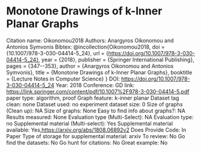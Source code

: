 # Monotone Drawings of k-Inner Planar Graphs

Citation name: Oikonomou2018
Authors: Anargyros Oikonomou and Antonios Symvonis
Bibtex: @incollection{Oikonomou2018,
doi = {10.1007/978-3-030-04414-5_24},
url = {https://doi.org/10.1007/978-3-030-04414-5_24},
year = {2018},
publisher = {Springer International Publishing},
pages = {347--353},
author = {Anargyros Oikonomou and Antonios Symvonis},
title = {Monotone Drawings of k-Inner Planar Graphs},
booktitle = {Lecture Notes in Computer Science}
}
DOI: https://doi.org/10.1007/978-3-030-04414-5_24
Year: 2018
Conference: GD
link: https://link.springer.com/content/pdf/10.1007%2F978-3-030-04414-5.pdf
paper type: algorithm, proof
Graph feature: k-inner planar
Dataset tag clean: none
Dataset used: no experiment
dataset size: 0
Size of graphs (Clean up): NA
Size of graphs: None
Easy to find info about graphs?: NA
Results measured: None
Evaluation type (Multi-Select): NA
Evaluation type: no
Supplemental material (Multi-select): Yes
Supplemental material available: Yes,https://arxiv.org/abs/1808.06892v2
Does Provide Code: In Paper
Type of storage for supplemental material: arxiv
To review: No
Go find the datasets: No
Go hunt for citations: No
Great example: No